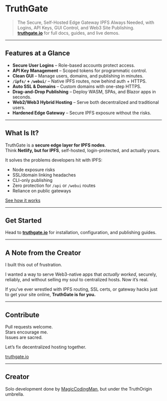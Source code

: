 # TruthGate


> The Secure, Self-Hosted Edge Gateway IPFS Always Needed, with Logins, API Keys, GUI Control, and Web3 Site Publishing.  
> **[truthgate.io](https://truthgate.io)** for full docs, guides, and live demos.

---

## Features at a Glance

- **Secure User Logins** – Role-based accounts protect access.
- **API Key Management** – Scoped tokens for programmatic control.
- **Clean GUI** – Manage users, domains, and publishing in minutes.
- **`/ipfs/` + `/webui/`** – Native IPFS routes, now behind auth + HTTPS.
- **Auto SSL & Domains** – Custom domains with one-step HTTPS.
- **Drag-and-Drop Publishing** – Deploy WASM, SPAs, and Blazor apps in seconds.
- **Web2/Web3 Hybrid Hosting** – Serve both decentralized and traditional users.
- **Hardened Edge Gateway** – Secure IPFS exposure without the risks.

---

## What Is It?

TruthGate is a **secure edge layer for IPFS nodes**.  
Think **Netlify, but for IPFS**, self-hosted, login-protected, and actually yours.  

It solves the problems developers hit with IPFS:  
- Node exposure risks  
- SSL/domain linking headaches  
- CLI-only publishing  
- Zero protection for `/api` or `/webui` routes  
- Reliance on public gateways  

[See how it works](https://truthgate.io)

---

## Get Started

Head to **[truthgate.io](https://truthgate.io)** for installation, configuration, and publishing guides.  

---

## A Note from the Creator

I built this out of frustration.  

I wanted a way to serve Web3-native apps that *actually worked*, securely, reliably, and without selling my soul to centralized hosts. Now it’s real.  

If you’ve ever wrestled with IPFS routing, SSL certs, or gateway hacks just to get your site online, **TruthGate is for you.**

---

## Contribute

Pull requests welcome.  
Stars encourage me.  
Issues are sacred.  

Let’s fix decentralized hosting together.  

[truthgate.io](https://truthgate.io)  

---

## Creator

Solo development done by [MagicCodingMan](https://github.com/magiccodingman), but under the TruthOrigin umbrella.

